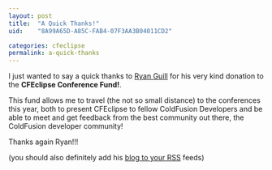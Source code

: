 ```yaml
---
layout: post
title:  "A Quick Thanks!"
uid:	"8A99A65D-A85C-FAB4-07F3AA3B04011CD2"

categories: cfeclipse
permalink: a-quick-thanks
---
```

I just wanted to say a quick thanks to <a href="http://www.ryanguill.com/">Ryan Guill</a> for his very kind donation to the <strong>CFEclipse Conference Fund!</strong>.

This fund allows me to travel (the not so small distance) to the conferences this year, both to present CFEclipse to fellow ColdFusion Developers and be able to meet and get feedback from the best community out there, the ColdFusion developer community!


Thanks again Ryan!!!

(you should also definitely add his <a href="http://www.ryanguill.com/blog/">blog to your RSS</a> feeds)